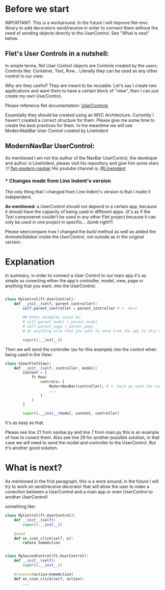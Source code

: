 # Before we start

IMPORTANT: This is a workaround. In the future I will improve flet-mvc library to add decorators send/receive in order to connect them without the need of sending objects directly to the UserControl. See "What is next" below.

## Flet's User Controls in a nutshell:

In simple terms, flet User Control objects are Controls created by the users. Controls like: Container, Text, Row... Literally they can be used as any other control in our view.

Why are they useful? They are meant to be reusable. Let's say I create two applications and want them to have a certain block of "view", then I can just create my own UserControl.

Please reference flet documentation: [UserControls](https://flet.dev/docs/guides/python/user-controls/)

Essentially they should be created using an MVC Architecture. Currently I haven't created a correct structure for them. Please give me some time to create the best practices for them. In the meantime we will use ModernNabBar User Control created by LineIndent


## ModernNavBar UserControl:

As mentioned I am not the author of the NavBar UserControl, the developer and author is LineIndent, please visit his repository and give him some stars :)! [flet-modern-navbar](https://github.com/LineIndent/flet-modern-navbar)
His youtube channel is: [@Lineindent](https://www.youtube.com/@lineindent)

### * Changes made from Line Indent's version

The only thing that I changed from Line Indent's version is that I made it independent.

**As mentioned:** a UserControl should not depend to a certain app, because it should have the capacity of being used in different apps. (it's as if the *Text* componenet couldn't be used in any other Flet project because it can only be used in one project in specific... dumb right?)

Please see/compare how I changed the *build* method as well as added the *AnimateSidebar* inside the UserControl, not outside as in the original version.

# Explanation

In summary, in order to connect a User Control to our main app it's as simple as conecting either the app's controller, model, view, page or anything that you want, into the UserControl.

```python

class MyControl(ft.UserControl):
    def __init__(self, parent_controller):
        self.parent_controller = parent_controller # <- here
        
        ## Other examples could be:
        # self.parent_model = parent_model
        # self.parent_page = parent_page
        # Or anything else that you want to send from the app to this user control

        super().__init__()
```

Then we will send the controller (as for this example) into the control when being used in the View:

```python
class View(FletView):
    def __init__(self, controller, model):
        content = [
            ft.Row(
                controls= [
                    ModernNavBar(controller), # <- here we send the controller to our UserControl
                    ...
                ]
            )
        ]

        super().__init__(model, content, controller)
```

It's as easy as that.

Please see line 21 from navbar.py and line 7 from main.py this is an example of how to conect them. Also see line 29 for another possible solution, in that case we will need to send the model and controller to the UserControl. But it's another good solution.

# What is next?

As mentioned in the first paragraph, this is a work around, in the future I will try to work on send/receive decorator that will allow the user to make a conection between a UserControl and a main app or even UserControl to another UserControl!

something like:

```python
class MyControl(ft.UserControl):
    def __init__(self):
        super().__init__()
    
    @send
    def on_icon_click(self, e):
        return SomeAction


class MySecondControl(ft.UserControl):
    def __init__(self):
        super().__init__()
    
    @receive(action=SomeAction)
    def on_icon_click(self, action):
        ...
```
